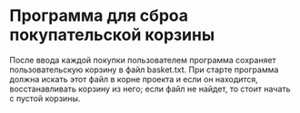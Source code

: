 # Программа для сброа покупательской корзины
После ввода каждой покупки пользователем программа сохраняет пользовательскую корзину в файл basket.txt. При старте программа должна искать этот файл в корне проекта и если он находится, восстанавливать корзину из него; если файл не найдет, то стоит начать с пустой корзины.